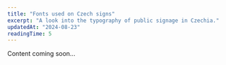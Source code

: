 ```yaml
---
title: "Fonts used on Czech signs"
excerpt: "A look into the typography of public signage in Czechia."
updatedAt: "2024-08-23"
readingTime: 5
---
```


Content coming soon...

